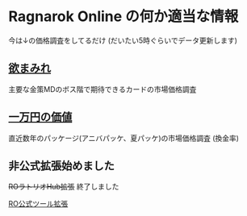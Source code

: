 # Ragnarok Online の何か適当な情報

今は↓の価格調査をしてるだけ (だいたい5時ぐらいでデータ更新します)

## [欲まみれ](https://rag769.github.io/fog/)
主要な金策MDのボス階で期待できるカードの市場価格調査


## [一万円の価値](https://rag769.github.io/per/)
直近数年のパッケージ(アニバパッケ、夏パッケ)の市場価格調査 (換金率)


## 非公式拡張始めました

~~ROラトリオHub拡張~~ 終了しました

[RO公式ツール拡張](https://github.com/rag769/rag769.github.io/blob/main/extras/rotool/README.MD)


